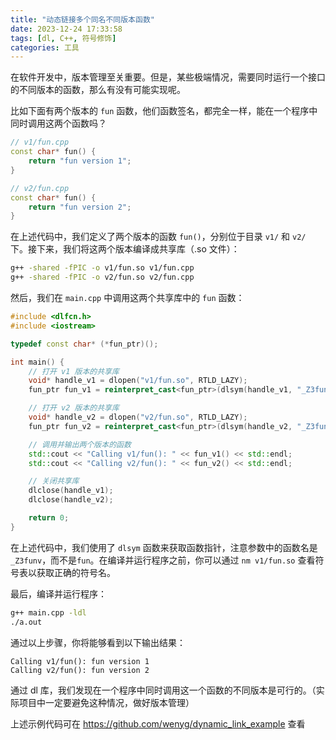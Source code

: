 ```yaml
---
title: "动态链接多个同名不同版本函数"
date: 2023-12-24 17:33:58
tags: [dl, C++, 符号修饰]
categories: 工具
---
```


在软件开发中，版本管理至关重要。但是，某些极端情况，需要同时运行一个接口的不同版本的函数，那么有没有可能实现呢。

比如下面有两个版本的 `fun` 函数，他们函数签名，都完全一样，能在一个程序中同时调用这两个函数吗？

```cpp
// v1/fun.cpp
const char* fun() {
    return "fun version 1";
}

// v2/fun.cpp
const char* fun() {
    return "fun version 2";
}
```

<!-- more -->

在上述代码中，我们定义了两个版本的函数 `fun()`，分别位于目录 `v1/` 和 `v2/` 下。接下来，我们将这两个版本编译成共享库（.so 文件）：

```bash
g++ -shared -fPIC -o v1/fun.so v1/fun.cpp
g++ -shared -fPIC -o v2/fun.so v2/fun.cpp
```

然后，我们在 `main.cpp` 中调用这两个共享库中的 `fun` 函数：

```cpp
#include <dlfcn.h>
#include <iostream>

typedef const char* (*fun_ptr)();

int main() {
    // 打开 v1 版本的共享库
    void* handle_v1 = dlopen("v1/fun.so", RTLD_LAZY);
    fun_ptr fun_v1 = reinterpret_cast<fun_ptr>(dlsym(handle_v1, "_Z3funv"));

    // 打开 v2 版本的共享库
    void* handle_v2 = dlopen("v2/fun.so", RTLD_LAZY);
    fun_ptr fun_v2 = reinterpret_cast<fun_ptr>(dlsym(handle_v2, "_Z3funv"));

    // 调用并输出两个版本的函数
    std::cout << "Calling v1/fun(): " << fun_v1() << std::endl;
    std::cout << "Calling v2/fun(): " << fun_v2() << std::endl;

    // 关闭共享库
    dlclose(handle_v1);
    dlclose(handle_v2);

    return 0;
}
```

在上述代码中，我们使用了 `dlsym` 函数来获取函数指针，注意参数中的函数名是 `_Z3funv`，而不是`fun`。在编译并运行程序之前，你可以通过 `nm v1/fun.so` 查看符号表以获取正确的符号名。

最后，编译并运行程序：

```bash
g++ main.cpp -ldl
./a.out
```

通过以上步骤，你将能够看到以下输出结果：

```text
Calling v1/fun(): fun version 1
Calling v2/fun(): fun version 2
```

通过 dl 库，我们发现在一个程序中同时调用这一个函数的不同版本是可行的。（实际项目中一定要避免这种情况，做好版本管理）

上述示例代码可在 https://github.com/wenyg/dynamic_link_example 查看